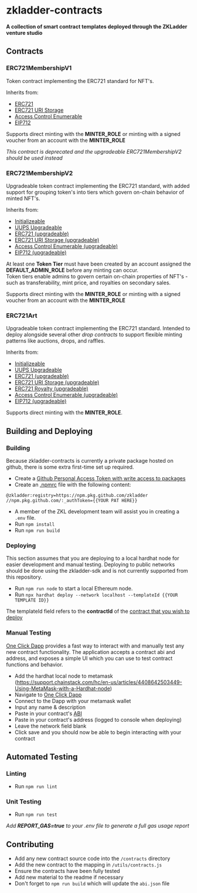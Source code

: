 # zkladder-contracts
**A collection of smart contract templates deployed through the ZKLadder venture studio**

## Contracts

### ERC721MembershipV1
Token contract implementing the ERC721 standard for NFT's.  

Inherits from:
- [ERC721](https://docs.openzeppelin.com/contracts/4.x/api/token/erc721#ERC721)
- [ERC721 URI Storage](https://docs.openzeppelin.com/contracts/4.x/api/token/erc721#ERC721URIStorage)
- [Access Control Enumerable](https://docs.openzeppelin.com/contracts/4.x/api/access#AccessControlEnumerable)
- [EIP712](https://docs.openzeppelin.com/contracts/4.x/api/utils#EIP712)
  

Supports direct minting with the **MINTER_ROLE** or minting with a signed voucher from an account with the **MINTER_ROLE**  
  

*This contract is deprecated and the upgradeable ERC721MembershipV2 should be used instead*


### ERC721MembershipV2
Upgradeable token contract implementing the ERC721 standard, with added support for grouping token's into tiers which govern on-chain behavior of minted NFT's.  

Inherits from:
- [Initializeable](https://docs.openzeppelin.com/contracts/4.x/api/proxy#Initializable)
- [UUPS Upgradeable](https://docs.openzeppelin.com/contracts/4.x/api/proxy#UUPSUpgradeable)
- [ERC721 (upgradeable)](https://docs.openzeppelin.com/contracts/4.x/api/token/erc721#ERC721)
- [ERC721 URI Storage (upgradeable)](https://docs.openzeppelin.com/contracts/4.x/api/token/erc721#ERC721URIStorage)
- [Access Control Enumerable (upgradeable)](https://docs.openzeppelin.com/contracts/4.x/api/access#AccessControlEnumerable)
- [EIP712 (upgradeable)](https://docs.openzeppelin.com/contracts/4.x/api/utils#EIP712)
  
At least one **Token Tier** must have been created by an account assigned the **DEFAULT_ADMIN_ROLE** before any minting can occur.  
Token tiers enable admins to govern certain on-chain properties of NFT's - such as transferability, mint price, and royalties on secondary sales.  

Supports direct minting with the **MINTER_ROLE** or minting with a signed voucher from an account with the **MINTER_ROLE**  

### ERC721Art
Upgradeable token contract implementing the ERC721 standard. Intended to deploy alongside several other *drop contracts* to support flexible minting patterns like auctions, drops, and raffles.

Inherits from:
- [Initializeable](https://docs.openzeppelin.com/contracts/4.x/api/proxy#Initializable)
- [UUPS Upgradeable](https://docs.openzeppelin.com/contracts/4.x/api/proxy#UUPSUpgradeable)
- [ERC721 (upgradeable)](https://docs.openzeppelin.com/contracts/4.x/api/token/erc721#ERC721)
- [ERC721 URI Storage (upgradeable)](https://docs.openzeppelin.com/contracts/4.x/api/token/erc721#ERC721URIStorage)
- [ERC721 Royalty (upgradeable)](https://docs.openzeppelin.com/contracts/4.x/api/token/erc721#ERC721Royalty)
- [Access Control Enumerable (upgradeable)](https://docs.openzeppelin.com/contracts/4.x/api/access#AccessControlEnumerable)
- [EIP712 (upgradeable)](https://docs.openzeppelin.com/contracts/4.x/api/utils#EIP712)
  
Supports direct minting with the **MINTER_ROLE**.  

## Building and Deploying
### Building
Because zkladder-contracts is currently a private package hosted on github, there is some extra first-time set up required. 

- Create a [Github Personal Access Token with write access to packages](https://docs.github.com/en/authentication/keeping-your-account-and-data-secure/creating-a-personal-access-token)
- Create an [.npmrc](https://docs.npmjs.com/cli/v8/configuring-npm/npmrc) file with the following content:
```
@zkladder:registry=https://npm.pkg.github.com/zkladder
//npm.pkg.github.com/:_authToken={{YOUR PAT HERE}}
```
- A member of the ZKL development team will assist you in creating a `.env` file.
- Run `npm install`
- Run `npm run build`

### Deploying
This section assumes that you are deploying to a local hardhat node for easier development and manual testing. Deploying to public networks should be done using the zkladder-sdk and is not currently supported from this repository.

- Run `npm run node` to start a local Ethereum node.
- Run `npx hardhat deploy --network localhost --templateId {{YOUR TEMPLATE ID}}`

The templateId field refers to the **contractId** of the [contract that you wish to deploy](https://github.com/ZKLadder/zkladder-contracts/blob/main/utils/contracts.js)


### Manual Testing
[One Click Dapp](https://oneclickdapp.com/) provides a fast way to interact with and manually test any new contract functionality. The application accepts a contract abi and address, and exposes a simple UI which you can use to test contract functions and behavior.

- Add the hardhat local node to metamask (https://support.chainstack.com/hc/en-us/articles/4408642503449-Using-MetaMask-with-a-Hardhat-node)
- Navigate to [One Click Dapp](https://oneclickdapp.com/new)
- Connect to the Dapp with your metamask wallet
- Input any name & description
- Paste in your contract's [ABI](https://github.com/ZKLadder/zkladder-contracts/blob/main/abi.json)
- Paste in your contract's address (logged to console when deploying)
- Leave the network field blank
- Click save and you should now be able to begin interacting with your contract

## Automated Testing
### Linting
- Run `npm run lint`

### Unit Testing
- Run `npm run test`  

*Add **REPORT_GAS=true** to your .env file to generate a full gas usage report*

## Contributing
- Add any new contract source code into the `/contracts` directory
- Add the new contract to the mapping in `/utils/contracts.js`
- Ensure the contracts have been fully tested
- Add new material to the readme if necessary
- Don't forget to `npm run build` which will update the `abi.json` file